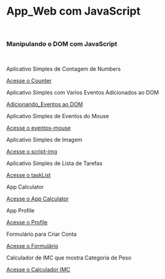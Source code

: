 <h1>App_Web com JavaScript</h1> 
<br>
<h3>Manipulando o DOM com JavaScript</h3>
<br>
<p>Aplicativo Simples de Contagem de Numbers</p>
<a href="counter/index.html" target="_blank">Acesse o Counter</a>
<br>
<p>Aplicativo Simples com Varios Eventos Adicionados ao DOM</p>
<a href="Adicionando_Eventos/ex01.html" target="_blank">Adicionando_Eventos ao DOM</a>
<br>
<p>Aplicativo Simples de Eventos do Mouse</p>
<a href="eventos-mouse/index.html" target="_blank">Acesse o eventos-mouse</a>
<br>
<p>Aplicativo Simples de Imagem</p>
<a href="script-img/index.html" target="_blank">Acesse o script-img</a>
<br>
<p>Aplicativo Simples de Lista de Tarefas</p>
<a href="taskList/task-list.html" target="_blank">Acesse o taskList</a>
<br>
<p>App Calculator</p>
<a href="calculator/index.html" target="_blank">Acesse o App Calculator</a>
<br>
<p>App Profile</p>
<a href= "Profile-Project/src/App.jsx" target="_blank">Acesse o Profile</a>
<br>
<p>Formulário para Criar Conta</p>
<a href="form/form.html" target="_blank">Acesse o Formulário</a>
<br>
<p>Calculador de IMC que mostra Categoria de Peso</p>
<a href="calculador-IMC/index.html">Acesse o Calculador IMC</a>
<br>
